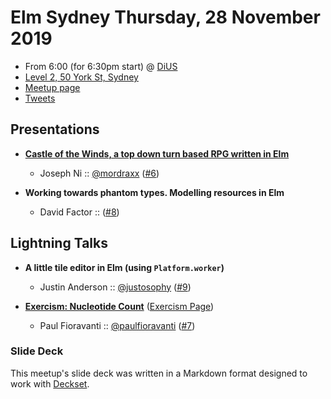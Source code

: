 # Elm Sydney Thursday, 28 November 2019

- From 6:00 (for 6:30pm start) @ [DiUS][]
- [Level 2, 50 York St, Sydney][]
- [Meetup page][]
- [Tweets][]

## Presentations

- **[Castle of the Winds, a top down turn based RPG written in Elm][]**
  - Joseph Ni :: [@mordraxx][] ([#6][])

- **Working towards phantom types. Modelling resources in Elm**
  - David Factor :: ([#8][])

## Lightning Talks

- **A little tile editor in Elm (using `Platform.worker`)**
  - Justin Anderson :: [@justosophy][] ([#9][])

- **[Exercism: Nucleotide Count][]** ([Exercism Page][])
  - Paul Fioravanti :: [@paulfioravanti][] ([#7][])

### Slide Deck

This meetup's slide deck was written in a Markdown format designed to work with
[Deckset][].

[Castle of the Winds, a top down turn based RPG written in Elm]: https://docs.google.com/presentation/d/1R5CfmwkaRvj1JhRmZbqSwsd7UHXpF2NIcbk630uSCik/edit
[@mordraxx]: https://twitter.com/mordraxx
[#6]: https://github.com/elmsydney/elmsydney/issues/6
[#8]: https://github.com/elmsydney/elmsydney/issues/8
[@justosophy]: https://twitter.com/justosophy
[#9]: https://github.com/elmsydney/elmsydney/issues/9
[Exercism: Nucleotide Count]: https://exercism.io/tracks/elm/exercises/nucleotide-count/solutions/d8f3ce089d8f49e684626fd4eafca7c1
[Exercism Page]: https://exercism.io/tracks/elm/exercises/nucleotide-count
[@paulfioravanti]: https://twitter.com/paulfioravanti
[#7]: https://github.com/elmsydney/elmsydney/issues/7
[DiUS]: https://dius.com.au/
[Level 2, 50 York St, Sydney]: https://goo.gl/maps/TAKdeYUjHuejtJwK7
[Meetup page]: https://www.meetup.com/Sydney-Elm-Meetup/events/266240002/
[Tweets]: https://twitter.com/search?f=tweets&q=ElmSydney%20since%3A2019-11-27%20until%3A2019-11-29&src=typd
[Deckset]: https://www.decksetapp.com/
